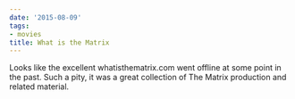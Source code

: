 ```yaml
---
date: '2015-08-09'
tags:
- movies
title: What is the Matrix
---
```


Looks like the excellent whatisthematrix.com went offline at some point in the past. Such a pity, it was a great collection of The Matrix production and related material.
